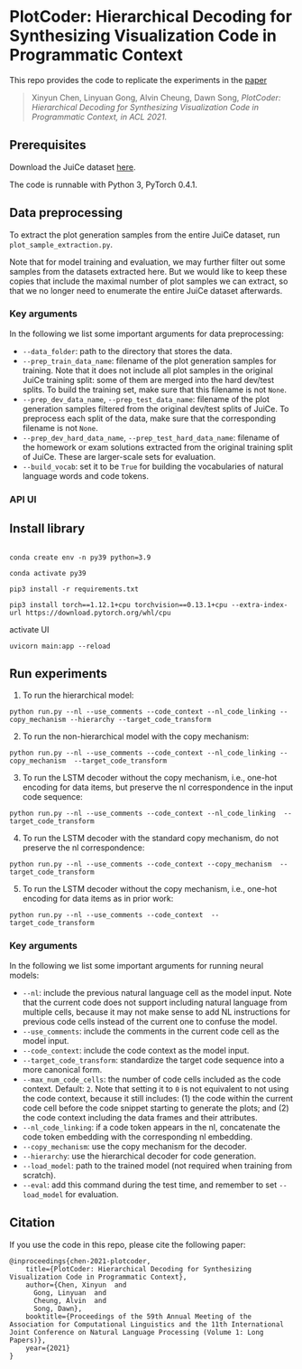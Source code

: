 # PlotCoder: Hierarchical Decoding for Synthesizing Visualization Code in Programmatic Context

This repo provides the code to replicate the experiments in the [paper](https://aclanthology.org/2021.acl-long.169/)

> Xinyun Chen, Linyuan Gong, Alvin Cheung, Dawn Song, <cite> PlotCoder: Hierarchical Decoding for Synthesizing Visualization Code in Programmatic Context, in ACL 2021. </cite>

## Prerequisites

Download the JuiCe dataset [here](https://github.com/rajasagashe/juice).

The code is runnable with Python 3, PyTorch 0.4.1.

## Data preprocessing

To extract the plot generation samples from the entire JuiCe dataset, run ``plot_sample_extraction.py``.

Note that for model training and evaluation, we may further filter out some samples from the datasets extracted here. But we would like to keep these copies that include the maximal number of plot samples we can extract, so that we no longer need to enumerate the entire JuiCe dataset afterwards.

### Key arguments

In the following we list some important arguments for data preprocessing:
* `--data_folder`: path to the directory that stores the data.
* `--prep_train_data_name`: filename of the plot generation samples for training. Note that it does not include all plot samples in the original JuiCe training split: some of them are merged into the hard dev/test splits. To build the training set, make sure that this filename is not `None`.
* `--prep_dev_data_name`, `--prep_test_data_name`: filename of the plot generation samples filtered from the original dev/test splits of JuiCe. To preprocess each split of the data, make sure that the corresponding filename is not `None`.
* `--prep_dev_hard_data_name`, `--prep_test_hard_data_name`: filename of the homework or exam solutions extracted from the original training split of JuiCe. These are larger-scale sets for evaluation.
* `--build_vocab`: set it to be `True` for building the vocabularies of natural language words and code tokens.

### API UI

## Install library

```

conda create env -n py39 python=3.9

conda activate py39

pip3 install -r requirements.txt

pip3 install torch==1.12.1+cpu torchvision==0.13.1+cpu --extra-index-url https://download.pytorch.org/whl/cpu
```

activate UI

```
uvicorn main:app --reload

```



## Run experiments

1. To run the hierarchical model:

`python run.py --nl --use_comments --code_context --nl_code_linking --copy_mechanism --hierarchy --target_code_transform`

2. To run the non-hierarchical model with the copy mechanism:

`python run.py --nl --use_comments --code_context --nl_code_linking --copy_mechanism  --target_code_transform`

3. To run the LSTM decoder without the copy mechanism, i.e., one-hot encoding for data items, but preserve the nl correspondence in the input code sequence:

`python run.py --nl --use_comments --code_context --nl_code_linking  --target_code_transform`

4. To run the LSTM decoder with the standard copy mechanism, do not preserve the nl correspondence:

`python run.py --nl --use_comments --code_context --copy_mechanism  --target_code_transform`

5. To run the LSTM decoder without the copy mechanism, i.e., one-hot encoding for data items as in prior work:

`python run.py --nl --use_comments --code_context  --target_code_transform`


### Key arguments
In the following we list some important arguments for running neural models:
* `--nl`: include the previous natural language cell as the model input. Note that the current code does not support including natural language from multiple cells, because it may not make sense to add NL instructions for previous code cells instead of the current one to confuse the model.
* `--use_comments`: include the comments in the current code cell as the model input.
* `--code_context`: include the code context as the model input.
* `--target_code_transform`: standardize the target code sequence into a more canonical form.
* `--max_num_code_cells`: the number of code cells included as the code context. Default: `2`. Note that setting it to `0` is not equivalent to not using the code context, because it still includes: (1) the code within the current code cell before the code snippet starting to generate the plots; and (2) the code context including the data frames and their attributes.
* `--nl_code_linking`: if a code token appears in the nl, concatenate the code token embedding with the corresponding nl embedding.
* `--copy_mechanism`: use the copy mechanism for the decoder.
* `--hierarchy`: use the hierarchical decoder for code generation.
* `--load_model`: path to the trained model (not required when training from scratch).
* `--eval`: add this command during the test time, and remember to set `--load_model` for evaluation.

## Citation

If you use the code in this repo, please cite the following paper:

```
@inproceedings{chen-2021-plotcoder,
    title={PlotCoder: Hierarchical Decoding for Synthesizing Visualization Code in Programmatic Context},
    author={Chen, Xinyun  and
      Gong, Linyuan  and
      Cheung, Alvin  and
      Song, Dawn},
    booktitle={Proceedings of the 59th Annual Meeting of the Association for Computational Linguistics and the 11th International Joint Conference on Natural Language Processing (Volume 1: Long Papers)},
    year={2021}
}
```

